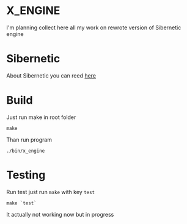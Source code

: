 # X_ENGINE
I'm planning collect here all my work on rewrote version of Sibernetic engine

# Sibernetic
About Sibernetic you can reed [here](sibernetic.org)

# Build
Just run make in root folder
	
	make

Than run program
	
	./bin/x_engine

# Testing

Run test just run `make` with key `test` 

	make `test`

It actually not working now but in progress
